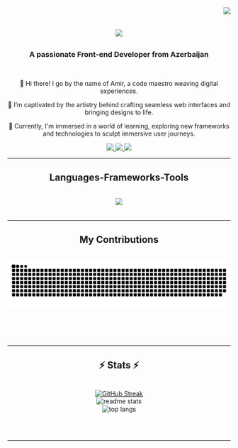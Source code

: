 <img align="right" src="https://visitor-badge.laobi.icu/badge?page_id=amir-38.amir-38" />

<h1 align="center">
    <img src="https://readme-typing-svg.herokuapp.com/?font=Righteous&size=35&center=true&vCenter=true&width=500&height=70&duration=4000&lines=Hi+There!+👋;+I'm+Amir+Sarukhanov!;" />
</h1>
<h3 align="center">A passionate Front-end Developer from Azerbaijan </h3>

<br/>

<div align="center">
 
 👋 Hi there! I go by the name of Amir, a code maestro weaving digital experiences.
 
 👀 I’m captivated by the artistry behind crafting seamless web interfaces and bringing designs to life.

🌱 Currently, I'm immersed in a world of learning, exploring new frameworks and technologies to sculpt immersive user journeys.


 </div>
 
<div align="center"> 
  <a href="mailto:amir.sarukhanov.dev@gmail.com">
    <img src="https://img.shields.io/badge/Gmail-333333?style=for-the-badge&logo=gmail&logoColor=red" />
  </a>
  <a href="https://linkedin.com/in/amir-sarukhanov" target="_blank">
    <img src="https://img.shields.io/badge/LinkedIn-0077B5?style=for-the-badge&logo=linkedin&logoColor=white" target="_blank" />
  </a>
  <a href="https://github.com/amir-38" target="_blank">
     <img src="https://img.shields.io/badge/Portfolio-FF5722?style=for-the-badge&logo=todoist&logoColor=white" target="_blank" /> <!-- sqlite, safari, google-chrome are other good icon options -->
  </a>
</div>

 <hr/>
 
<h2 align="center">Languages-Frameworks-Tools</h2>
<br/>
<div align="center">
    <img src="https://skillicons.dev/icons?i=javascript,react,bootstrap,mui,html,css,vscode,github" />
</div>

<br/>
<hr/>

<div align="center">
  <h2>My Contributions</h2>
  <br>
  <img alt="snake eating my contributions" src="https://raw.githubusercontent.com/salesp07/salesp07/output/github-contribution-grid-snake.svg" />
  
  <br/><br/><br/>
</div>

<hr/>

<h2 align="center">⚡ Stats ⚡</h2>
<br>
<div align="center">
<a href="https://git.io/streak-stats"><img src="https://streak-stats.demolab.com?user=amir-38&theme=merko&border_radius=4.4&mode=weekly" alt="GitHub Streak" /></a>
<div align=center>
  <img width=390 src="https://github-readme-stats.vercel.app/api?username=amir-38&show_icons=true&theme=react&rank_icon=github&border_radius=10" alt="readme stats" />
  <br/>
  <img width=325 align="center" src="https://github-readme-stats.vercel.app/api/top-langs/?username=amir-38&langs_count=4&layout=compact&theme=react&border_radius=10&size_weight=0.5&count_weight=0.5&exclude_repo=github-readme-stats" alt="top langs" />
</div>

<br/><br/>

<hr/>

<br/>

<br/>
    
   

<!---
amir-38/amir-38 is a ✨ special ✨ repository because its `README.md` (this file) appears on your GitHub profile.
You can click the Preview link to take a look at your changes.
--->
